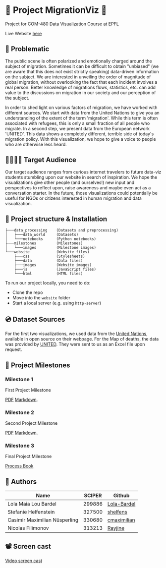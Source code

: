 # 👤 Project MigrationViz 👤

Project for COM-480 Data Visualization Course at EPFL

Live Website [here](https://com-480-data-visualization.github.io/MigrationViz/website/index.html)

## 🔴 Problematic
The public scene is often polarized and emotionally charged around the subject of migration. Sometimes it can be difficult to obtain "unbiased" (we are aware that this does not exist strictly speaking) data-driven information on the subject. We are interested in unveiling the order of magnitude of global migration, without overlooking the fact that each incident involves a real person. Better knowledge of migrations flows, statistics, etc. can add value to the discussions on migration in our society and our perception of the subject. 

In order to shed light on various factors of migration, we have worked with different sources. We start with data from the United Nations to give you an understanding of the extent of the term 'migration'. While this term is often associated with refugees, this is only a small fraction of all people who migrate. In a second step, we present data from the European network 'UNITED'. This data shows a completely different, terrible side of today's migration policy. With this visualization, we hope to give a voice to people who are otherwise less heard. 

## 👨‍👩‍👧‍👦 Target Audience
Our target audience ranges from curious internet travelers to future data-viz students stumbling upon our website in search of inspiration. We hope the visualizations give other people (and ourselves!) new input and perspectives to reflect upon, raise awareness and maybe even act as a conversation starter. In the future, those visualizations could potentially be useful for NGOs or citizens interested in human migration and data visualization.

## 🚀 Project structure & Installation 
```
├───data_processing    (Datasets and preprocessing)
│   ├───data_world     (Datasets)
│   └───notebooks      (Python notebooks)
├───milestones         (Milestones)
│   └───images         (Milestone images)
└───website            (Website files)
    ├───css            (Stylesheets)
    ├───data           (Data files)
    ├───images         (Website images)
    ├───js             (JavaScript files)
    └───html           (HTML files)
```
To run our project locally, you need to do:

- Clone the repo
- Move into the ```website``` folder
- Start a local server (e.g. using ```http-server```)

## 💿 Dataset Sources
For the first two visualizations, we used data from the [United Nations](https://www.un.org/development/desa/pd/content/international-migrant-stock), available in open source on their webpage. For the Map of deaths, the data was provided by [UNITED](https://unitedagainstrefugeedeaths.eu/). They were sent to us as an Excel file upon request.

## 📍 Project Milestones

### Milestone 1
First Project Milestone

[PDF](milestones/Milestone1.pdf) 
[Markdown](milestones/Milestone1.md).

### Milestone 2
Second Project Milestone

[PDF](milestones/Milestone2.pdf) 
[Markdown](milestones/Milestone2.md).

### Milestone 3
Final Project Milestone

[Process Book](ProcessBookMigrationViz.pdf) 

## 🤝 Authors

| Name | SCIPER | Github |
| ---- | ------ | ------ |
| Lola Maia Lou Bardel | 299886 | [Lola-Bardel](https://github.com/Lola-Bardel) |
| Stefanie Helfenstein | 327500 | [shelfens](https://github.com/shelfens) |
| Casimir Maximilian Nüsperling | 330680 | [cmaximilian](https://github.com/cmaximilian) |
| Nicolas Filimonov | 313213 | [Rayjine](https://github.com/Rayjine) |

## 📽 Screen cast

[Video screen cast](https://drive.google.com/file/d/1eGunqfDZZVq-Q8_emrjqKZzh-cOwjdeY/view?usp=sharing)
